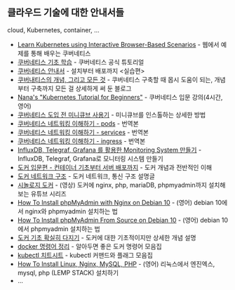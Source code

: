 ## 클라우드 기술에 대한 안내서들

cloud, Kubernetes, container, ...

* [Learn Kubernetes using Interactive Browser-Based Scenarios](https://www.katacoda.com/courses/kubernetes) - 웹에서 예제를 통해 배우는 쿠버네티스
* [쿠버네티스 기초 학습](https://kubernetes.io/ko/docs/tutorials/kubernetes-basics/) - 쿠버네티스 공식 튜토리얼
* [쿠버네티스 안내서](https://subicura.com/k8s/) - 설치부터 배포까지 <실습편>
* [쿠버내티스의 개념, 그리고 모든 것](https://bcho.tistory.com/1255?category=731548) - 쿠버네티스 구축할 때 몹시 도움이 되는, 개념부터 구축까지 모든 걸 상세하게 써 둔 블로그
* [Nana's "Kubernetes Tutorial for Beginners"](https://www.youtube.com/watch?v=X48VuDVv0do&t=371s) - 쿠버네티스 입문 강의(4시간, 영어)
* [쿠버네티스 도입 전 미니큐브 사용기](https://medium.com/humanscape-tech/kubernetes-도입-전-minikube-사용기-2eb2b6d8e444) - 미니큐브를 인스톨하는 상세한 방법
* [쿠버네티스 네트워킹 이해하기 - pods](https://coffeewhale.com/k8s/network/2019/04/19/k8s-network-01/) - 번역본 
* [쿠버네티스 네트워킹 이해하기 - services](https://coffeewhale.com/k8s/network/2019/05/11/k8s-network-02/) - 번역본
* [쿠버네티스 네트워킹 이해하기 - ingress](https://coffeewhale.com/k8s/network/2019/05/30/k8s-network-03/) - 번역본
* [InfluxDB, Telegraf, Grafana 를 활용한 Monitoring System 만들기](https://www.popit.kr/influxdb_telegraf_grafana_1) - InfluxDB, Telegraf, Grafana로 모니터링 시스템 만들기
* [도커 입문편 - 컨테이너 기초부터 서버 배포까지](https://www.44bits.io/ko/post/easy-deploy-with-docker) - 도커 개념과 전반적인 이해
* [도커 네트워크 구조](https://bluese05.tistory.com/53) - 도커 네트워크, 통신 구조 설명글
* [시놀로지 도커](https://www.youtube.com/playlist?list=PLHblzO-P7e_wqnx8F9YqfMCtGinRbqkWj) - (영상) 도커에 nginx, php, mariaDB, phpmyadmin까지 설치해보는 유튜브 시리즈
* [How To Install phpMyAdmin with Nginx on Debian 10](https://www.itzgeek.com/how-tos/linux/debian/how-to-install-phpmyadmin-with-nginx-on-debian-10.html) - (영어) debian 10에서 nginx와 phpmyadmin 설치하는 법
* [How To Install phpMyAdmin From Source on Debian 10](https://atulhost.com/how-to-install-phpmyadmin-on-debian-10/) - (영어) debian 10에서  phpmyadmin 설치하는 법
* [도커 기초 확실히 다지기](https://futurecreator.github.io/2018/11/16/docker-container-basics/) - 도커에 대한 기초적이지만 상세한 개념 설명
* [docker 명령어 정리](https://iamreo.tistory.com/entry/Docker-명령어-정리) - 알아두면 좋은 도커 명령어 모음집
* [kubectl 치트시트](https://kubernetes.io/ko/docs/reference/kubectl/cheatsheet/) - kubectl 커맨드와 플래그 모음집
* [How To Install Linux, Nginx, MySQL, PHP](https://www.digitalocean.com/community/tutorials/how-to-install-linux-nginx-mysql-php-lemp-stack-ubuntu-18-04) - (영어) 리눅스에서 엔진엑스, mysql, php (LEMP STACK) 설치하기
* ...
